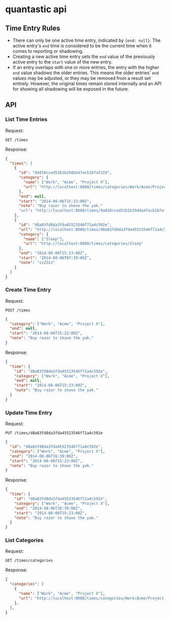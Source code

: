 # quantastic api

## Time Entry Rules

* There can only be one active time entry, indicated by `{end: null}`. The
  active entry's `end` time is considered to be the current time when it comes
  to reporting or shadowing.
* Creating a new active time entry sets the `end` value of the previously
  active entry to the `start` value of the new entry.
* If an entry overlaps with one or more entries, the entry with the higher
  `end` value shadows the older entries. This means the older entries' `end`
  values may be adjusted, or they may be removed from a result set entirely.
  However, the original times remain stored internally and an API for showing
  all shadowing will be exposed in the future.

## API

### List Time Entries

Request:

```
GET /times
```

Response:

```json
{
  "times": [
    {
      "id": "9a810cced51b1b29dda47acb1b7af319",
      "category": {
        "name": ["Work", "Acme", "Project X"],
        "url": "http://localhost:8080/times/categories/Work/Acme/Project X"
      },
      "end": null,
      "start": "2014-08-06T15:23:00Z",
      "note": "Buy razor to shave the yak."
      "url": "http://localhost:8080/times/9a810cced51b1b29dda47acb1b7af319",
    },
    {
      "id": "d8a83fd8da3fda45523546f71a4c592e",
      "url": "http://localhost:8080/times/d8a83fd8da3fda45523546f71a4c592e",
      "category": {
        "name": ["Sleep"],
        "url": "http://localhost:8080/times/categories/Sleep"
      },
      "end": "2014-08-06T15:23:00Z",
      "start": "2014-08-06T07:39:00Z",
      "note": "zzZZzz"
    }
  ]
}
```

### Create Time Entry

Request:

```
POST /times
```
```json
{
  "category": ["Work", "Acme", "Project X"],
  "end": null,
  "start": "2014-08-06T15:23:00Z",
  "note": "Buy razor to shave the yak."
}
```

Response:

```json
{
  "time": {
    "id": "d8a83fd8da3fda45523546f71a4c592e",
    "category": ["Work", "Acme", "Project X"],
    "end": null,
    "start": "2014-08-06T15:23:00Z",
    "note": "Buy razor to shave the yak."
  }
}
```

### Update Time Entry

Request:

```
PUT /times/d8a83fd8da3fda45523546f71a4c592e
```

```json
{
  "id": "d8a83fd8da3fda45523546f71a4c592e",
  "category": ["Work", "Acme", "Project X"],
  "end": "2014-08-06T16:39:00Z",
  "start": "2014-08-06T15:23:00Z",
  "note": "Buy razor to shave the yak."
}
```

Response:

```json
{
  "time": {
    "id": "d8a83fd8da3fda45523546f71a4c592e",
    "category": ["Work", "Acme", "Project X"],
    "end": "2014-08-06T16:39:00Z",
    "start": "2014-08-06T15:23:00Z",
    "note": "Buy razor to shave the yak."
  }
}
```

### List Categories

Request:

```
GET /times/categories
```

Response:

```json
{
  "categories": [
    {
      "name": ["Work", "Acme", "Project X"],
      "url": "http://localhost:8080/times/categories/Work/Acme/Project X"
    },
  ],
}
